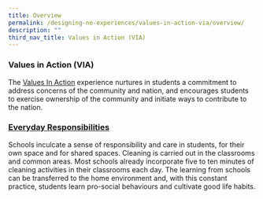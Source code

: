 ```yaml
---
title: Overview
permalink: /designing-ne-experiences/values-in-action-via/overview/
description: ""
third_nav_title: Values in Action (VIA)
---
```

### Values in Action (VIA)

The [Values In Action](https://www.opal2.moe.edu.sg/csl/s/cce-2021-main-sdcd/wiki/page/view?title=Values+in+Action+%28VIA%29-+beta) experience nurtures in students a commitment to address concerns of the community and nation, and encourages students to exercise ownership of the community and initiate ways to contribute to the nation.

       

### [**Everyday Responsibilities**](https://www.opal2.moe.edu.sg/csl/s/cce-2021-main-sdcd/wiki/page/view?title=Daily+Routines+-+Everyday+Responsibilities)

Schools inculcate a sense of responsibility and care in students, for their own space and for shared spaces. Cleaning is carried out in the classrooms and common areas. Most schools already incorporate five to ten minutes of cleaning activities in their classrooms each day. The learning from schools can be transferred to the home environment and, with this constant practice, students learn pro-social behaviours and cultivate good life habits.